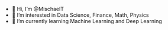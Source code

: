 - 👋 Hi, I’m @MischaelT
- 👀 I’m interested in Data Science, Finance, Math, Physics
- 🌱 I’m currently learning Machine Learning and Deep Learning
